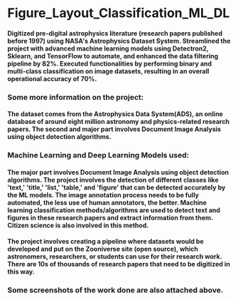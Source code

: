 # Figure_Layout_Classification_ML_DL

#### Digitized pre-digital astrophysics literature (research papers published before 1997) using NASA's Astrophysics Dataset System. Streamlined the project with advanced machine learning models using Detectron2, Sklearn, and TensorFlow to automate, and enhanced the data filtering pipeline by 82%. Executed functionalities by performing binary and multi-class classification on image datasets, resulting in an overall operational accuracy of 70%.

### Some more information on the project:

#### The dataset comes from the Astrophysics Data System(ADS), an online database of around eight million astronomy and physics-related research papers. The second and major part involves Document Image Analysis using object detection algorithms. 

### Machine Learning and Deep Learning Models used: 

#### The major part involves Document Image Analysis using object detection algorithms. The project involves the detection of different classes like 'text,' 'title,' 'list,' 'table,' and 'figure' that can be detected accurately by the ML models. The image annotation process needs to be fully automated, the less use of human annotators, the better. Machine learning classification methods/algorithms are used to detect text and figures in these research papers and extract information from them. Citizen science is also involved in this method. 

#### The project involves creating a pipeline where datasets would be developed and put on the Zooniverse site (open source), which astronomers, researchers, or students can use for their research work. There are 10s of thousands of research papers that need to be digitized in this way. 

### Some screenshots of the work done are also attached above.
